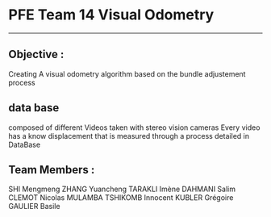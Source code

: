 # PFE Team 14 Visual Odometry

---

## Objective :

 Creating A visual odometry algorithm based on the bundle adjustement process

## data base
composed of different Videos taken with stereo vision cameras
Every video has a know displacement that is measured through a process detailed in DataBase

## Team Members :
 SHI Mengmeng
 ZHANG Yuancheng
 TARAKLI Imène
 DAHMANI Salim
 CLEMOT Nicolas
 MULAMBA TSHIKOMB Innocent
 KUBLER Grégoire 
 GAULIER Basile
